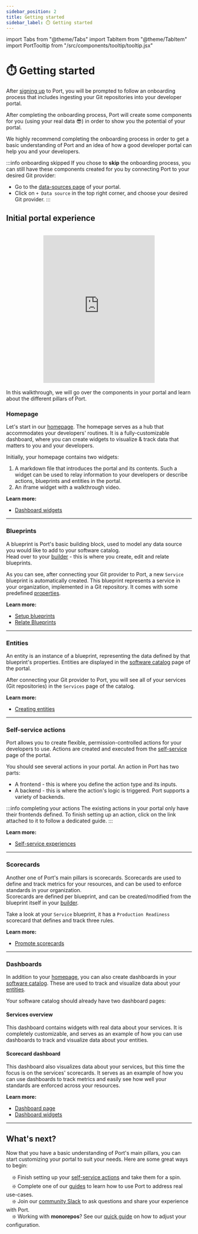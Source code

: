 ```yaml
---
sidebar_position: 2
title: Getting started
sidebar_label: ⏱️ Getting started
---
```


import Tabs from "@theme/Tabs"
import TabItem from "@theme/TabItem"
import PortTooltip from "/src/components/tooltip/tooltip.jsx"

# ⏱️ Getting started

After [signing up](https://app.getport.io) to Port, you will be prompted to follow an onboarding process that includes ingesting your Git repositories into your developer portal.  

After completing the onboarding process, Port will create some components for you (using your real data 😎) in order to show you the potential of your portal.  

We highly recommend completing the onboarding process in order to get a basic understanding of Port and an idea of how a good developer portal can help you and your developers.  

:::info onboarding skipped
If you chose to **skip** the onboarding process, you can still have these components created for you by connecting Port to your desired Git provider:
- Go to the [data-sources page](https://app.getport.io/dev-portal/data-sources) of your portal.
- Click on `+ Data source` in the top right corner, and choose your desired Git provider.
:::

## Initial portal experience

<br/>
<center>

<iframe width="60%" height="400" src="https://www.youtube.com/embed/ggXL2ZsPVQM" title="YouTube video player" frameborder="0" allow="accelerometer; autoplay; clipboard-write; encrypted-media; gyroscope; picture-in-picture; web-share" allowfullscreen allow="fullscreen;"></iframe>

</center>
<br/>
In this walkthrough, we will go over the components in your portal and learn about the different pillars of Port.

### Homepage

Let's start in our [homepage](https://app.getport.io/organization/home). The homepage serves as a hub that accommodates your developers' routines. It is a fully-customizable dashboard, where you can create widgets to visualize & track data that matters to you and your developers.  

Initially, your homepage contains two widgets:
1. A markdown file that introduces the portal and its contents. Such a widget can be used to relay information to your developers or describe actions, blueprints and entities in the portal.
2. An iframe widget with a walkthrough video.

**Learn more:**

- [Dashboard widgets](https://docs.getport.io/customize-pages-dashboards-and-plugins/dashboards/#widget-types)

---

### Blueprints

A blueprint is Port's basic building block, used to model any data source you would like to add to your software catalog.  
Head over to your [builder](https://app.getport.io/dev-portal/data-model) - this is where you create, edit and relate blueprints.  

As you can see, after connecting your Git provider to Port, a new `Service` blueprint is automatically created. This blueprint represents a service in your organization, implemented in a Git repository. It comes with some predefined [properties](https://docs.getport.io/build-your-software-catalog/customize-integrations/configure-data-model/setup-blueprint/properties/).

**Learn more:**

- [Setup blueprints](https://docs.getport.io/build-your-software-catalog/customize-integrations/configure-data-model/setup-blueprint/)
- [Relate Blueprints](https://docs.getport.io/build-your-software-catalog/customize-integrations/configure-data-model/relate-blueprints/)

---

### Entities

An entity is an instance of a blueprint, representing the data defined by that blueprint's properties. Entities are displayed in the [software catalog](https://app.getport.io/Services) page of the portal.  

After connecting your Git provider to Port, you will see all of your services (Git repositories) in the `Services` page of the catalog.

**Learn more:**

- [Creating entities](https://docs.getport.io/build-your-software-catalog/sync-data-to-catalog/#creating-entities)

---

### Self-service actions

Port allows you to create flexible, permission-controlled actions for your developers to use. Actions are created and executed from the [self-service](https://app.getport.io/self-serve) page of the portal.  

You should see several actions in your portal. An action in Port has two parts:
- A frontend - this is where you define the action type and its inputs.
- A backend - this is where the action's logic is triggered. Port supports a variety of backends.

:::info completing your actions
The existing actions in your portal only have their frontends defined. To finish setting up an action, click on the link attached to it to follow a dedicated guide.
:::

**Learn more:**

- [Self-service experiences](https://docs.getport.io/create-self-service-experiences/)

---

### Scorecards

Another one of Port's main pillars is scorecards. Scorecards are used to define and track metrics for your resources, and can be used to enforce standards in your organization.  
Scorecards are defined per blueprint, and can be created/modified from the blueprint itself in your [builder](https://app.getport.io/dev-portal/data-model).

Take a look at your `Service` blueprint, it has a `Production Readiness` scorecard that defines and track three rules.  

**Learn more:**

- [Promote scorecards](https://docs.getport.io/promote-scorecards/)

---

### Dashboards

In addition to your [homepage](#homepage), you can also create dashboards in your [software catalog](https://app.getport.io/Services). These are used to track and visualize data about your [entities](#entities).

Your software catalog should already have two dashboard pages:

#### Services overview

This dashboard contains widgets with real data about your services. It is completely customizable, and serves as an example of how you can use dashboards to track and visualize data about your entities.

#### Scorecard dashboard

This dashboard also visualizes data about your services, but this time the focus is on the services' scorecards. It serves as an example of how you can use dashboards to track metrics and easily see how well your standards are enforced across your resources.

**Learn more:**

- [Dashboard page](https://docs.getport.io/customize-pages-dashboards-and-plugins/page/dashboard-page)
- [Dashboard widgets](https://docs.getport.io/customize-pages-dashboards-and-plugins/dashboards/)

---

## What's next?

Now that you have a basic understanding of Port's main pillars, you can start customizing your portal to suit your needs. Here are some great ways to begin:

&nbsp;&nbsp;&nbsp; ❇️ Finish setting up your [self-service actions](#self-service-actions) and take them for a spin.  
&nbsp;&nbsp;&nbsp; ❇️ Complete one of our [guides](https://docs.getport.io/guides-and-tutorials) to learn how to use Port to address real use-cases.  
&nbsp;&nbsp;&nbsp; ❇️ Join our [community Slack](https://www.getport.io/community) to ask questions and share your experience with Port.  
&nbsp;&nbsp;&nbsp; ❇️ Working with **monorepos**? See our [quick guide](https://docs.getport.io/build-your-software-catalog/sync-data-to-catalog/git/working-with-monorepos) on how to adjust your configuration.
